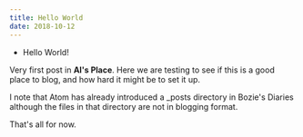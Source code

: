 ```yaml
---
title: Hello World
date: 2018-10-12
---
```


* Hello World!

Very first post in **Al's Place**. Here we are testing to see if this
is a good place to blog, and how hard it might be to set it up.

I note that Atom has already introduced a _posts directory in Bozie's
Diaries although the files in that directory are not in blogging
format.

That's all for now.
